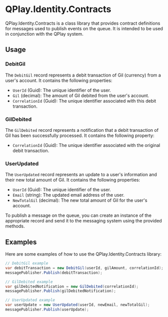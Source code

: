 # QPlay.Identity.Contracts

QPlay.Identity.Contracts is a class library that provides contract definitions for messages used to publish events on the queue. It is intended to be used in conjunction with the QPlay system.

## Usage

### DebitGil

The `DebitGil` record represents a debit transaction of Gil (currency) from a user's account. It contains the following properties:

- `UserId` (Guid): The unique identifier of the user.
- `Gil` (decimal): The amount of Gil debited from the user's account.
- `CorrelationId` (Guid): The unique identifier associated with this debit transaction.

### GilDebited

The `GilDebited` record represents a notification that a debit transaction of Gil has been successfully processed. It contains the following property:

- `CorrelationId` (Guid): The unique identifier associated with the original debit transaction.

### UserUpdated

The `UserUpdated` record represents an update to a user's information and their new total amount of Gil. It contains the following properties:

- `UserId` (Guid): The unique identifier of the user.
- `Email` (string): The updated email address of the user.
- `NewTotalGil` (decimal): The new total amount of Gil for the user's account.

To publish a message on the queue, you can create an instance of the appropriate record and send it to the messaging system using the provided methods.

## Examples

Here are some examples of how to use the QPlay.Identity.Contracts library:

```csharp
// DebitGil example
var debitTransaction = new DebitGil(userId, gilAmount, correlationId);
messagePublisher.Publish(debitTransaction);

// GilDebited example
var gilDebitedNotification = new GilDebited(correlationId);
messagePublisher.Publish(gilDebitedNotification);

// UserUpdated example
var userUpdate = new UserUpdated(userId, newEmail, newTotalGil);
messagePublisher.Publish(userUpdate);
```
